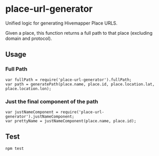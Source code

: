 # place-url-generator
Unified logic for generating Hivemapper Place URLS.

Given a place, this function returns a full path to that place (excluding domain and protocol).

## Usage
### Full Path
```
var fullPath = require('place-url-generator').fullPath;
var path = generatePath(place.name, place.id, place.location.lat, place.location.lon);
```

### Just the final component of the path
```
var justNameComponent = require('place-url-generator').justNameComponent;
var prettyName = justNameComponent(place.name, place.id);
```

## Test
```npm test```
